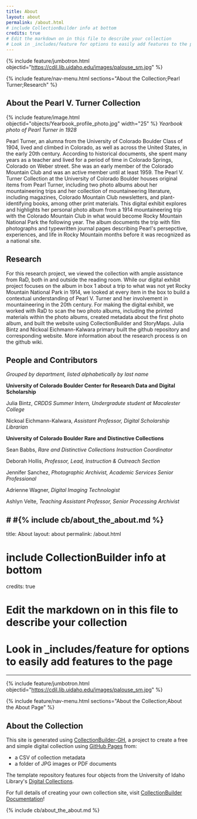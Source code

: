 ```yaml
---
title: About
layout: about
permalink: /about.html
# include CollectionBuilder info at bottom
credits: true
# Edit the markdown on in this file to describe your collection
# Look in _includes/feature for options to easily add features to the page
---
```


{% include feature/jumbotron.html objectid="https://cdil.lib.uidaho.edu/images/palouse_sm.jpg" %}

{% include feature/nav-menu.html sections="About the Collection;Pearl Turner;Research" %}

## About the Pearl V. Turner Collection

{% include feature/image.html objectid="objects/Yearbook_profile_photo.jpg" width="25" %}
_Yearbook photo of Pearl Turner in 1928_

 Pearl Turner, an alumna from the University of Colorado Boulder Class of 1904, lived and climbed in Colorado, as well as across the United States, in the early 20th century. According to historical documents, she spent many years as a teacher and lived for a period of time in Colorado Springs, Colorado on Weber street. She was an early member of the Colorado Mountain Club and was an active member until at least 1959. The Pearl V. Turner Collection at the University of Colorado Boulder houses original items from Pearl Turner, including two photo albums about her mountaineering trips and her collection of mountaineering literature, including magazines, Colorado Mountain Club newsletters, and plant-identifying books, among other print materials. This digital exhibit explores and highlights her personal photo album from a 1914 mountaineering trip with the Colorado Mountain Club in what would become Rocky Mountain National Park the following year. The album documents the trip with film photographs and typewritten journal pages describing Pearl's persepctive, experiences, and life in Rocky Mountain months before it was recognized as a national site.




## Research
For this research project, we viewed the collection with ample assistance from RaD, both in and outside the reading room. While our digital exhibit project focuses on the album in box 1 about a trip to what was not yet Rocky Mountain National Park in 1914, we looked at every item in the box to build a contextual understanding of Pearl V. Turner and her involvement in mountaineering in the 20th century. For making the digital exhibit, we worked with RaD to scan the two photo albums, including the printed materials within the photo albums, created metadata about the first photo album, and built the website using CollectionBuilder and StoryMaps. Julia Bintz and Nickoal Eichmann-Kalwara primary built the github repository and corresponding website. More information about the research process is on the github wiki. 

## People and Contributors 

_Grouped by department, listed alphabetically by last name_

**University of Colorado Boulder Center for Research Data and Digital Scholarship**

Julia Bintz, _CRDDS Summer Intern, Undergradute student at Macalester College_

Nickoal Eichmann-Kalwara, _Assistant Professor, Digital Scholarship Librarian_



**University of Colorado Boulder Rare and Distinctive Collections**

Sean Babbs, _Rare and Distinctive Collections Instruction Coordinator_

Deborah Hollis, _Professor, Lead, Instruction & Outreach Section_

Jennifer Sanchez, _Photographic Archivist, Academic Services Senior Professional_

Adrienne Wagner, _Digital Imaging Technologist_

Ashlyn Velte, _Teaching Assistant Professor, Senior Processing Archivist_











#<!-- IMPORTANT!!! DELETE this comment and the include below when you are finished editing this page for your collection. The include below introduces about page features. They will show up on your collection's about page until you delete it.  -->
#{% include cb/about_the_about.md %} 
---
title: About
layout: about
permalink: /about.html
# include CollectionBuilder info at bottom
credits: true
# Edit the markdown on in this file to describe your collection
# Look in _includes/feature for options to easily add features to the page
---

{% include feature/jumbotron.html objectid="https://cdil.lib.uidaho.edu/images/palouse_sm.jpg" %}

{% include feature/nav-menu.html sections="About the Collection;About the About Page" %}

## About the Collection

This site is generated using [CollectionBuilder-GH](https://collectionbuilding.github.io/gh/), a project to create a free and simple digital collection using [GitHub Pages](https://pages.github.com/) from: 

- a CSV of collection metadata
- a folder of JPG images or PDF documents

The template repository features four objects from the University of Idaho Library's [Digital Collections](https://www.lib.uidaho.edu/digital). 

For full details of creating your own collection site, visit [CollectionBuilder Documentation](https://collectionbuilder.github.io/cb-docs/)!

<!-- IMPORTANT!!! DELETE this comment and the include below when you are finished editing this page for your collection. The include below introduces about page features. They will show up on your collection's about page until you delete it.  -->
{% include cb/about_the_about.md %} 
